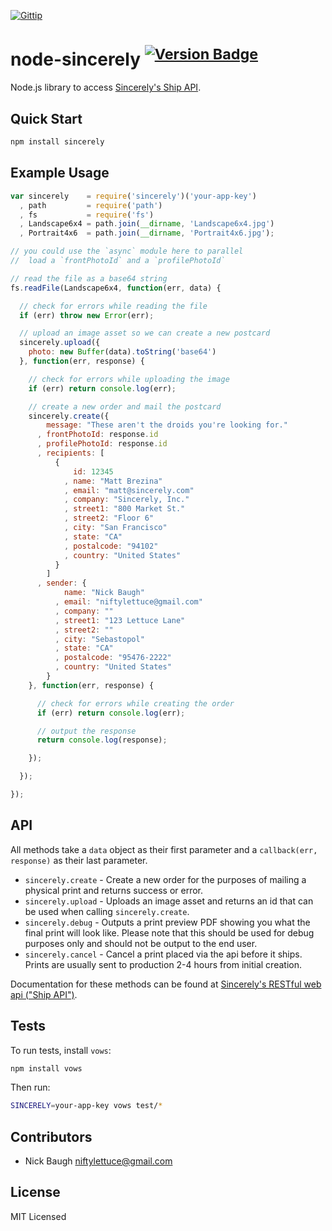 [![Gittip](http://badgr.co/gittip/niftylettuce.png)](https://www.gittip.com/niftylettuce/)

# node-sincerely <sup>[![Version Badge](http://vb.teelaun.ch/niftylettuce/node-sincerely.svg)](https://npmjs.org/package/sincerely)</sup>

Node.js library to access [Sincerely's Ship API](https://dev.sincerely.com/docs).

## Quick Start

```bash
npm install sincerely
```

## Example Usage

```js
var sincerely    = require('sincerely')('your-app-key')
  , path         = require('path')
  , fs           = require('fs')
  , Landscape6x4 = path.join(__dirname, 'Landscape6x4.jpg')
  , Portrait4x6  = path.join(__dirname, 'Portrait4x6.jpg');

// you could use the `async` module here to parallel
//  load a `frontPhotoId` and a `profilePhotoId`

// read the file as a base64 string
fs.readFile(Landscape6x4, function(err, data) {

  // check for errors while reading the file
  if (err) throw new Error(err);

  // upload an image asset so we can create a new postcard
  sincerely.upload({
    photo: new Buffer(data).toString('base64')
  }, function(err, response) {

    // check for errors while uploading the image
    if (err) return console.log(err);

    // create a new order and mail the postcard
    sincerely.create({
        message: "These aren't the droids you're looking for."
      , frontPhotoId: response.id
      , profilePhotoId: response.id
      , recipients: [
          {
              id: 12345
            , name: "Matt Brezina"
            , email: "matt@sincerely.com"
            , company: "Sincerely, Inc."
            , street1: "800 Market St."
            , street2: "Floor 6"
            , city: "San Francisco"
            , state: "CA"
            , postalcode: "94102"
            , country: "United States"
          }
        ]
      , sender: {
            name: "Nick Baugh"
          , email: "niftylettuce@gmail.com"
          , company: ""
          , street1: "123 Lettuce Lane"
          , street2: ""
          , city: "Sebastopol"
          , state: "CA"
          , postalcode: "95476-2222"
          , country: "United States"
        }
    }, function(err, response) {

      // check for errors while creating the order
      if (err) return console.log(err);

      // output the response
      return console.log(response);

    });

  });

});
```

## API

All methods take a `data` object as their first parameter and a `callback(err, response)` as their last parameter.

* `sincerely.create` - Create a new order for the purposes of mailing a physical print and returns success or error.
* `sincerely.upload` - Uploads an image asset and returns an id that can be used when calling `sincerely.create`.
* `sincerely.debug` - Outputs a print preview PDF showing you what the final print will look like.  Please note that this should be used for debug purposes only and should not be output to the end user.
* `sincerely.cancel` - Cancel a print placed via the api before it ships.  Prints are usually sent to production 2-4 hours from initial creation.

Documentation for these methods can be found at [Sincerely's RESTful web api ("Ship API")](https://dev.sincerely.com/docs).

## Tests

To run tests, install `vows`:

```bash
npm install vows
```

Then run:

```bash
SINCERELY=your-app-key vows test/*
```

## Contributors

* Nick Baugh <niftylettuce@gmail.com>

## License

MIT Licensed
